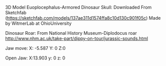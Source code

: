 3D Model Euoplocephalus-Armored Dinosaur Skull: 
Downloaded From Sketchfab (https://sketchfab.com/models/137ae311d1574ffa8c10d130c901f05c) 
Made by WitmerLab at OhioUniversity 

Dinosaur Roar: From National History Museum-Diplodocus roar
http://www.nhm.ac.uk/take-part/dippy-on-tour/jurassic-sounds.html 

Jaw move: 
X: -5.587
Y: 0
Z:0


Open Jaw:
X:13.903
y: 0
z: 0

